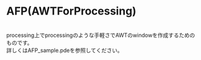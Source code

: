 
<h1>AFP(AWTForProcessing)</h1><br>
processing上でprocessingのような手軽さでAWTのwindowを作成するためのものです。<br>
詳しくはAFP_sample.pdeを参照してください。<br>
